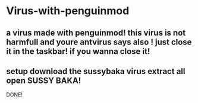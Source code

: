 # Virus-with-penguinmod
a virus made with penguinmod!
this virus is not harmfull and youre antvirus says also !
just close it in the taskbar! if you wanna close it!
--------------------------------------------------------
setup
download the sussybaka virus
extract all
open SUSSY BAKA!
--------------------------------------------------------
DONE!
